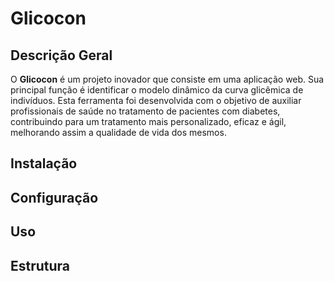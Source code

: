 # Glicocon

## Descrição Geral

O **Glicocon** é um projeto inovador que consiste em uma aplicação web. Sua principal função é identificar o modelo dinâmico da curva glicêmica de indivíduos. Esta ferramenta foi desenvolvida com o objetivo de auxiliar profissionais de saúde no tratamento de pacientes com diabetes, contribuindo para um tratamento mais personalizado, eficaz e ágil, melhorando assim a qualidade de vida dos mesmos.

## Instalação

## Configuração

## Uso

## Estrutura
